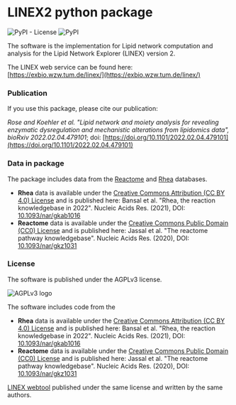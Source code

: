 # LINEX2 python package

![PyPI - License](https://img.shields.io/pypi/l/linex2) ![PyPI](https://img.shields.io/pypi/v/linex2)

The software is the implementation for Lipid network computation and analysis 
for the Lipid Network Explorer (LINEX) version 2. 

The LINEX web service can be found here: 
[https://exbio.wzw.tum.de/linex/](https://exbio.wzw.tum.de/linex/)

### Publication
If you use this package, please cite our publication:

_Rose and Koehler et al. "Lipid network and moiety analysis for revealing enzymatic dysregulation and mechanistic alterations from lipidomics data",
bioRxiv 2022.02.04.479101_; doi: [https://doi.org/10.1101/2022.02.04.479101](https://doi.org/10.1101/2022.02.04.479101)

### Data in package

The package includes data from the [Reactome](https://reactome.org/) and 
[Rhea](https://www.rhea-db.org/) databases.

* **Rhea** data is available under the 
[Creative Commons Attribution (CC BY 4.0) License](https://creativecommons.org/licenses/by/4.0/)
and is published here: Bansal et al. "Rhea, the reaction knowledgebase in 2022".
Nucleic Acids Res. (2021), DOI: [10.1093/nar/gkab1016](https://doi.org/10.1093/nar/gkab1016)
* **Reactome** data is available under the
[Creative Commons Public Domain (CC0) License](https://creativecommons.org/publicdomain/zero/1.0/)
and is published here: Jassal et al. "The reactome pathway knowledgebase".
Nucleic Acids Res. (2020), DOI: [10.1093/nar/gkz1031](https://doi.org/10.1093/nar/gkz1031)

### License

The software is published under the AGPLv3 license.

![AGPLv3 logo](https://www.gnu.org/graphics/agplv3-with-text-162x68.png)

The software includes code from the 
* **Rhea** data is available under the 
[Creative Commons Attribution (CC BY 4.0) License](https://creativecommons.org/licenses/by/4.0/)
and is published here: Bansal et al. "Rhea, the reaction knowledgebase in 2022".
Nucleic Acids Res. (2021), DOI: [10.1093/nar/gkab1016](https://doi.org/10.1093/nar/gkab1016)
* **Reactome** data is available under the
[Creative Commons Public Domain (CC0) License](https://creativecommons.org/publicdomain/zero/1.0/)
and is published here: Jassal et al. "The reactome pathway knowledgebase".
Nucleic Acids Res. (2020), DOI: [10.1093/nar/gkz1031](https://doi.org/10.1093/nar/gkz1031)

[LINEX webtool](https://gitlab.lrz.de/lipitum-projects/linex) 
published under the same license and written by the same authors.
